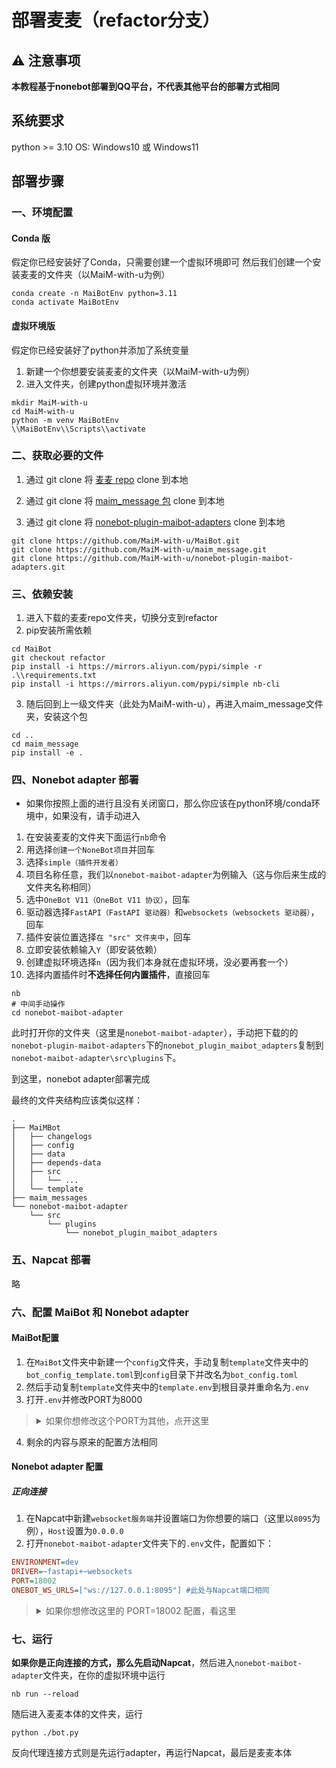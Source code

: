 # 部署麦麦（refactor分支）

## ⚠️ 注意事项
**本教程基于nonebot部署到QQ平台，不代表其他平台的部署方式相同**

## 系统要求
python >= 3.10
OS: Windows10 或 Windows11

## 部署步骤

### 一、环境配置
#### Conda 版
假定你已经安装好了Conda，只需要创建一个虚拟环境即可
然后我们创建一个安装麦麦的文件夹（以MaiM-with-u为例）
```shell
conda create -n MaiBotEnv python=3.11
conda activate MaiBotEnv
```

#### 虚拟环境版
假定你已经安装好了python并添加了系统变量
1. 新建一个你想要安装麦麦的文件夹（以MaiM-with-u为例）
2. 进入文件夹，创建python虚拟环境并激活
```shell
mkdir MaiM-with-u
cd MaiM-with-u
python -m venv MaiBotEnv
\\MaiBotEnv\\Scripts\\activate
```

### 二、获取必要的文件

1. 通过 git clone 将 [麦麦 repo](https://github.com/MaiM-with-u/MaiBot) clone 到本地

2. 通过 git clone 将 [maim_message 包](https://github.com/MaiM-with-u/maim_message) clone 到本地

3. 通过 git clone 将 [nonebot-plugin-maibot-adapters](https://github.com/MaiM-with-u/nonebot-plugin-maibot-adapters) clone 到本地
```shell
git clone https://github.com/MaiM-with-u/MaiBot.git
git clone https://github.com/MaiM-with-u/maim_message.git
git clone https://github.com/MaiM-with-u/nonebot-plugin-maibot-adapters.git
```

### 三、依赖安装

1. 进入下载的麦麦repo文件夹，切换分支到refactor
2. pip安装所需依赖
```shell
cd MaiBot
git checkout refactor
pip install -i https://mirrors.aliyun.com/pypi/simple -r .\\requirements.txt
pip install -i https://mirrors.aliyun.com/pypi/simple nb-cli
```
3. 随后回到上一级文件夹（此处为MaiM-with-u），再进入maim_message文件夹，安装这个包
```shell
cd ..
cd maim_message
pip install -e .
```

### 四、Nonebot adapter 部署

- 如果你按照上面的进行且没有关闭窗口，那么你应该在python环境/conda环境中，如果没有，请手动进入

1. 在安装麦麦的文件夹下面运行`nb`命令
2. 用选择`创建一个NoneBot项目`并回车
3. 选择`simple（插件开发者）`
4. 项目名称任意，我们以`nonebot-maibot-adapter`为例输入（这与你后来生成的文件夹名称相同）
5. 选中`OneBot V11（OneBot V11 协议）`，回车
6. 驱动器选择`FastAPI（FastAPI 驱动器）`和`websockets（websockets 驱动器）`，回车
7. 插件安装位置选择`在 "src" 文件夹中`，回车
8. 立即安装依赖输入`Y`（即安装依赖）
9. 创建虚拟环境选择`n`（因为我们本身就在虚拟环境，没必要再套一个）
10. 选择内置插件时**不选择任何内置插件**，直接回车

```shell
nb
# 中间手动操作
cd nonebot-maibot-adapter
```

此时打开你的文件夹（这里是`nonebot-maibot-adapter`），手动把下载的的`nonebot-plugin-maibot-adapters`下的`nonebot_plugin_maibot_adapters`复制到`nonebot-maibot-adapter\src\plugins`下。

到这里，nonebot adapter部署完成

最终的文件夹结构应该类似这样：
```
.
├── MaiMBot
│   ├── changelogs
│   ├── config
│   ├── data
│   ├── depends-data
│   ├── src
│   │   └── ...
│   └── template
├── maim_messages
└── nonebot-maibot-adapter
    └── src
        └── plugins
            └── nonebot_plugin_maibot_adapters
```

### 五、Napcat 部署

略

### 六、配置 MaiBot 和 Nonebot adapter

#### MaiBot配置
1. 在`MaiBot`文件夹中新建一个`config`文件夹，手动复制`template`文件夹中的`bot_config_template.toml`到`config`目录下并改名为`bot_config.toml`
2. 然后手动复制`template`文件夹中的`template.env`到根目录并重命名为`.env`
3. 打开`.env`并修改PORT为8000
> <details>
> <summary>如果你想修改这个PORT为其他，点开这里</summary>
> 找到 nonebot_plugin_maibot_adapters 下的 config.py ，打开，修改第六行的 Fastapi_url 中的端口号为你想要的端口号
>
> ```python
> Fastapi_url : str = "http://localhost:8000/api/message"  # 你的FastAPI地址 / 与maimcore的服务器（端口）相同
> ```
> </details>
4. 剩余的内容与原来的配置方法相同

#### Nonebot adapter 配置
<!-- - 这里提供两种方式连接napcat：正向与反向，**二者选其一即可** -->
##### 正向连接
1. 在Napcat中新建`websocket服务端`并设置端口为你想要的端口（这里以`8095`为例），`Host`设置为`0.0.0.0`
2. 打开`nonebot-maibot-adapter`文件夹下的`.env`文件，配置如下：
```ini
ENVIRONMENT=dev
DRIVER=~fastapi+~websockets
PORT=18002
ONEBOT_WS_URLS=["ws://127.0.0.1:8095"] #此处与Napcat端口相同
```
> <details>
> <summary>如果你想修改这里的 PORT=18002 配置，看这里</summary>
> 找到MaiBot下的 bot_config.toml ，打开找到 platform
>
> ```ini
> [platforms] # 必填项目，填写每个平台适配器提供的链接
> qq="http://127.0.0.1:18002/api/message"
> ```
> 
> 然后把这里的18002修改为你设置的PORT
> </details>

<!-- ##### 反向代理连接
1. 在Napcat中新建`websocket客户端`并设置反向代理的url（这里以`ws://localhost:8096/onebot/v11/ws`为例）
2. 打开`nonebot-maibot-adapter`文件夹下的`.env`文件，配置如下：
```ini
ENVIRONMENT=dev
DRIVER=~fastapi+~websockets
PORT=18002
PORT=8096 # 此处与Napcat端口相同
```
> 如果你想修改这里的 PORT=18002 配置，看上面的折叠部分 -->

### 七、运行
**如果你是正向连接的方式，那么先启动Napcat**，然后进入`nonebot-maibot-adapter`文件夹，在你的虚拟环境中运行
```shell
nb run --reload
```
随后进入麦麦本体的文件夹，运行
```shell
python ./bot.py
```
反向代理连接方式则是先运行adapter，再运行Napcat，最后是麦麦本体